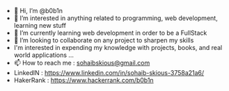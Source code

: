 - 👋 Hi, I’m @b0b1n
- 👀 I’m interested in anything related to programming, web development, learning new stuff
- 🌱 I’m currently learning web development in order to be a FullStack
- 💞️ I’m looking to collaborate on any project to sharpen my skills 
- I'm interested in expending my knowledge with projects, books, and real world applications ...
- 📫 How to reach me : sohaibskious@gmail.com
- LinkedIN : https://www.linkedin.com/in/sohaib-skious-3758a21a6/
- HakerRank : https://www.hackerrank.com/b0b1n

<!---
b0b1n/b0b1n is a ✨ special ✨ repository because its `README.md` (this file) appears on your GitHub profile.
You can click the Preview link to take a look at your changes.
--->
